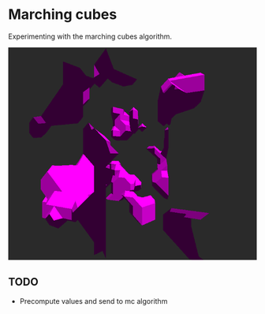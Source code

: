 # Marching cubes

Experimenting with the marching cubes algorithm.

![Result](./images/chunk16-correct.png)

## TODO
* Precompute values and send to mc algorithm
